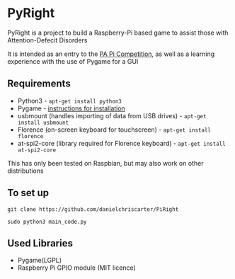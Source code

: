 # PyRight

PyRight is a project to build a Raspberry-Pi based game to assist those with Attention-Defecit Disorders

It is intended as an entry to the [PA Pi Competition](http://www.paconsulting.com/events/raspberry-pi-competition), as well as a learning experience with the use of Pygame for a GUI

## Requirements
* Python3 - `apt-get install python3`
* Pygame - [instructions for installation](http://askubuntu.com/questions/401342/how-to-download-pygame-in-python3-3)
* usbmount (handles importing of data from USB drives) - `apt-get install usbmount`
* Florence (on-screen keyboard for touchscreen) - `apt-get install florence`
* at-spi2-core (library required for Florence keyboard) - `apt-get install at-spi2-core`

This has only been tested on Raspbian, but may also work on other distributions

## To set up
 `git clone https://github.com/danielchriscarter/PiRight`

 `sudo python3 main_code.py`

## Used Libraries
* Pygame(LGPL)
* Raspberry Pi GPIO module (MIT licence)